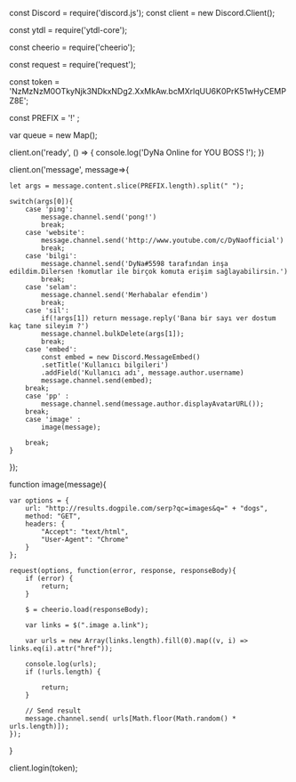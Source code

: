 const Discord = require('discord.js');
const client = new Discord.Client();

const ytdl = require('ytdl-core');

const cheerio = require('cheerio');

const request = require('request');

const token = 'NzMzNzM0OTkyNjk3NDkxNDg2.XxMkAw.bcMXrlqUU6K0PrK51wHyCEMPZ8E';

const PREFIX = '!' ;

var queue = new Map();

client.on('ready', () => {
    console.log('DyNa Online for YOU BOSS !');
})




client.on('message', message=>{
    
    let args = message.content.slice(PREFIX.length).split(" ");

    switch(args[0]){
        case 'ping':
            message.channel.send('pong!')
            break;
        case 'website':
            message.channel.send('http://www.youtube.com/c/DyNaofficial')
            break;
        case 'bilgi':
            message.channel.send('DyNa#5598 tarafından inşa edildim.Dilersen !komutlar ile birçok komuta erişim sağlayabilirsin.')
            break;
        case 'selam':
            message.channel.send('Merhabalar efendim')
            break;
        case 'sil':
            if(!args[1]) return message.reply('Bana bir sayı ver dostum kaç tane sileyim ?')
            message.channel.bulkDelete(args[1]);
            break;
        case 'embed':
            const embed = new Discord.MessageEmbed()
            .setTitle('Kullanıcı bilgileri')
            .addField('Kullanıcı adı', message.author.username)
            message.channel.send(embed);
        break;
        case 'pp' :
            message.channel.send(message.author.displayAvatarURL());
        break;
        case 'image' :
            image(message);

        break;
    }
});

function image(message){

    var options = {
        url: "http://results.dogpile.com/serp?qc=images&q=" + "dogs",
        method: "GET",
        headers: {
            "Accept": "text/html",
            "User-Agent": "Chrome"
        }
    }; 

    request(options, function(error, response, responseBody){
        if (error) {
            return;
        }

        $ = cheerio.load(responseBody);

        var links = $(".image a.link");

        var urls = new Array(links.length).fill(0).map((v, i) => links.eq(i).attr("href"));

        console.log(urls);
        if (!urls.length) {

            return;
        }

        // Send result
        message.channel.send( urls[Math.floor(Math.random() * urls.length)]);
    });
}


client.login(token);
